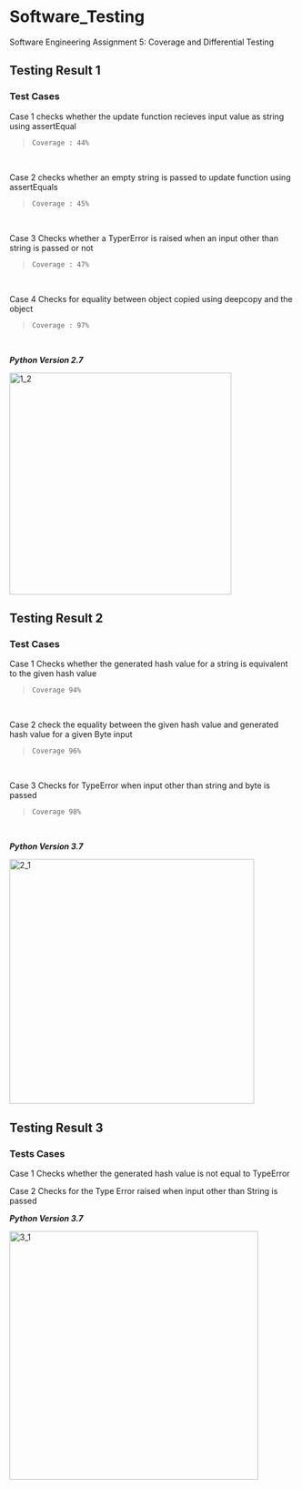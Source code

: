 # Software_Testing
Software Engineering Assignment 5: Coverage and Differential Testing

## Testing Result 1

### Test Cases
Case 1 checks whether the update function recieves input value as string using assertEqual 
>````Coverage : 44%````
</br>

Case 2  checks whether an empty string is passed to update function using
assertEquals 
>````Coverage : 45%````
</br>

Case 3 Checks whether a TyperError is raised when an input other than string is passed or not
>````Coverage : 47%````
</br>

Case 4 Checks for equality between object copied using deepcopy and the object
>````Coverage : 97%````
</br>

<b><i>Python Version 2.7</i> </b></br>

<img width="390" alt="1_2" src="https://user-images.githubusercontent.com/54528672/173066528-857008d4-d43a-47e5-9825-822c5cc3247c.png">

## Testing Result 2

### Test Cases
Case 1 Checks whether the generated hash value for a string is equivalent to the given hash value
>````Coverage 94%````
</br>

Case 2 check the equality between the given hash value and generated hash value for a given Byte input  
>````Coverage 96%````
</br>

Case 3 Checks for TypeError  when input other than string and byte is passed
>````Coverage 98%````
</br>

<b><i>Python Version 3.7</i> </b></br>

<img width="430" alt="2_1" src="https://user-images.githubusercontent.com/54528672/173066553-31a674b2-ef47-435e-90e1-74bb27e01a5d.png">

## Testing Result 3

### Tests Cases
Case 1 Checks whether the generated hash value is not equal to TypeError
</br>

Case 2 Checks for the Type Error raised when input other than String is passed
</br>

<b><i>Python Version 3.7</i> </b></br>

<img width="437" alt="3_1" src="https://user-images.githubusercontent.com/54528672/173066616-1d6d67c4-b527-4940-8d81-3fa6cd6211b9.png">
